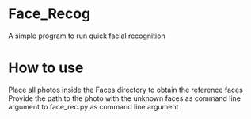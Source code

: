 # Face_Recog
A simple program to run quick facial recognition

# How to use
Place all photos inside the Faces directory to obtain the reference faces    
Provide the path to the photo with the unknown faces as command line argument to face_rec.py as command line argument

